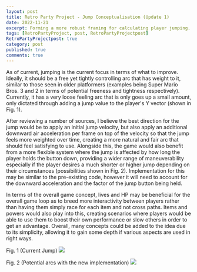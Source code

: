 ```yaml
---
layout: post
title: Retro Party Project - Jump Conceptualisation (Update 1)
date: 2022-11-21
excerpt: Forming a more robust framing for calculating player jumping.
tags: [RetroPartyProject, post, RetroPartyProjectpost]
RetroPartyProjectpost: true
category: post
published: true
comments: true
---
```

As of current, jumping is the current focus in terms of what to improve. Ideally, it should be a free yet tightly controlling arc that has weight to it, similar to those seen in older platformers (examples being Super Mario Bros. 3 and 2 in terms of potential freeness and tightness respectively). Currently, it has a very loose feeling arc that is only goes up a small amount, only dictated through adding a jump value to the player's Y vector (shown in Fig. 1). 

After reviewing a number of sources, I believe the best direction for the jump would be to apply an initial jump velocity, but also apply an additional downward air acceleration per frame on top of the velocity so that the jump feels more weighted over time, creating a more natural and fair arc that should feel satisfying to use. Alongside this, the game would also benefit from a more flexible system where the jump is affected by how long the player holds the button down, providing a wider range of maneuverability especially if the player desires a much shorter or higher jump depending on their circumstances (possibilities shown in Fig. 2). Implementation for this may be similar to the pre-existing code, however it will need to account for the downward acceleration and the factor of the jump button being held.

In terms of the overall game concept, lives and HP may be beneficial for the overall game loop as to breed more interactivity between players rather than having them simply race for each item and not cross paths. Items and powers would also play into this, creating scenarios where players would be able to use them to boost their own performance or slow others in order to get an advantage. Overall, many concepts could be added to the idea due to its simplicity, allowing it to gain some depth if various aspects are used in right ways.

Fig. 1 (Current Jump)
<a href="https://zd2horton.github.io/assets/img/RPPImages/CurrentJumpUpdate1.gif"><img src="https://zd2horton.github.io/assets/img/RPPImages/CurrentJumpUpdate1.gif"></a>

Fig. 2 (Potential arcs with the new implementation)
<a href="https://zd2horton.github.io/assets/img/RPPImages/ProjectedJumpsUpdate1.png"><img src="https://zd2horton.github.io/assets/img/RPPImages/ProjectedJumpsUpdate1.png"></a>

